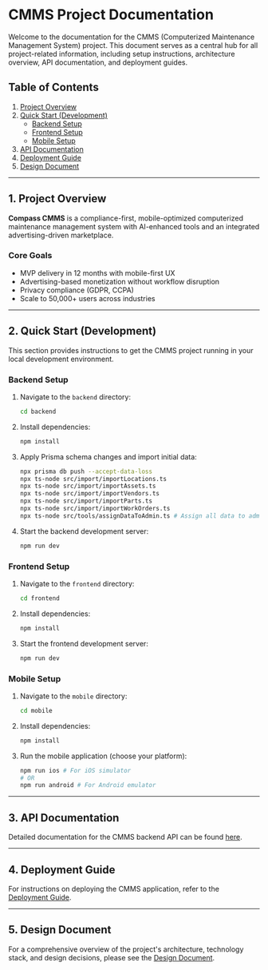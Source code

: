 # CMMS Project Documentation

Welcome to the documentation for the CMMS (Computerized Maintenance Management System) project. This document serves as a central hub for all project-related information, including setup instructions, architecture overview, API documentation, and deployment guides.

## Table of Contents

1.  [Project Overview](#1-project-overview)
2.  [Quick Start (Development)](#2-quick-start-development)
    *   [Backend Setup](#backend-setup)
    *   [Frontend Setup](#frontend-setup)
    *   [Mobile Setup](#mobile-setup)
3.  [API Documentation](#3-api-documentation)
4.  [Deployment Guide](#4-deployment-guide)
5.  [Design Document](#5-design-document)

---

## 1. Project Overview

**Compass CMMS** is a compliance-first, mobile-optimized computerized maintenance management system with AI-enhanced tools and an integrated advertising-driven marketplace.

### Core Goals
-   MVP delivery in 12 months with mobile-first UX
-   Advertising-based monetization without workflow disruption  
-   Privacy compliance (GDPR, CCPA)
-   Scale to 50,000+ users across industries

---

## 2. Quick Start (Development)

This section provides instructions to get the CMMS project running in your local development environment.

### Backend Setup

1.  Navigate to the `backend` directory:
    ```bash
    cd backend
    ```
2.  Install dependencies:
    ```bash
    npm install
    ```
3.  Apply Prisma schema changes and import initial data:
    ```bash
    npx prisma db push --accept-data-loss
    npx ts-node src/import/importLocations.ts
    npx ts-node src/import/importAssets.ts
    npx ts-node src/import/importVendors.ts
    npx ts-node src/import/importParts.ts
    npx ts-node src/import/importWorkOrders.ts
    npx ts-node src/tools/assignDataToAdmin.ts # Assign all data to admin
    ```
4.  Start the backend development server:
    ```bash
    npm run dev
    ```

### Frontend Setup

1.  Navigate to the `frontend` directory:
    ```bash
    cd frontend
    ```
2.  Install dependencies:
    ```bash
    npm install
    ```
3.  Start the frontend development server:
    ```bash
    npm run dev
    ```

### Mobile Setup

1.  Navigate to the `mobile` directory:
    ```bash
    cd mobile
    ```
2.  Install dependencies:
    ```bash
    npm install
    ```
3.  Run the mobile application (choose your platform):
    ```bash
    npm run ios # For iOS simulator
    # OR
    npm run android # For Android emulator
    ```

---

## 3. API Documentation

Detailed documentation for the CMMS backend API can be found [here](./API_DOCUMENTATION.md).

---

## 4. Deployment Guide

For instructions on deploying the CMMS application, refer to the [Deployment Guide](./DEPLOYMENT_GUIDE.md).

---

## 5. Design Document

For a comprehensive overview of the project's architecture, technology stack, and design decisions, please see the [Design Document](./DESIGN_DOC.md).
